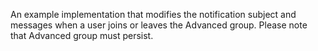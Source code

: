 An example implementation that modifies the notification subject and messages when a user joins or leaves the Advanced group.
Please note that Advanced group must persist.
